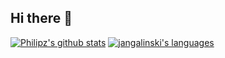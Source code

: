 ## Hi there 👋

[![Philipz's github stats](https://github-readme-stats.vercel.app/api?username=philipz&title_color=ffffff&text_color=c9cacc&icon_color=2bbc8a&bg_color=1d1f21)](https://github.com/philipz/github-readme-stats)
[![jangalinski's languages](https://github-readme-stats.vercel.app/api/top-langs/?username=philipz&title_color=ffffff&text_color=c9cacc&icon_color=2bbc8a&bg_color=1d1f21)](https://github.com/jangalinski/philipz)